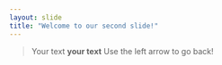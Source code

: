 ```yaml
---
layout: slide
title: "Welcome to our second slide!"
---
```

> Your text **your text**
Use the left arrow to go back!
